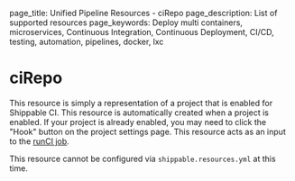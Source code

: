 page_title: Unified Pipeline Resources - ciRepo
page_description: List of supported resources
page_keywords: Deploy multi containers, microservices, Continuous Integration, Continuous Deployment, CI/CD, testing, automation, pipelines, docker, lxc

# ciRepo
This resource is simply a representation of a project that is enabled for Shippable CI.  This resource is automatically created when a project is enabled.  If your project is already enabled, you may need to click the "Hook" button on the project settings page.  This resource acts as an input to the [runCI job](../jobs/runCI.md).

This resource cannot be configured via `shippable.resources.yml` at this time.
